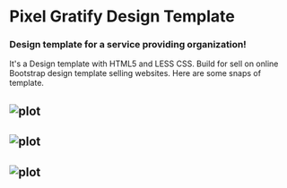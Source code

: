 # Pixel Gratify Design Template

### Design template for a service providing organization!

It's a Design template with HTML5 and LESS CSS. Build for sell on online Bootstrap design template selling websites. Here are some snaps of template.

## ![plot](./img/Screenshot%202024-09-08%20at%203.29.41 PM.png)

## ![plot](./img/Screenshot%202024-09-08%20at%203.30.14 PM.png)

## ![plot](./img/Screenshot%202024-09-08%20at%203.33.36 PM.png)

